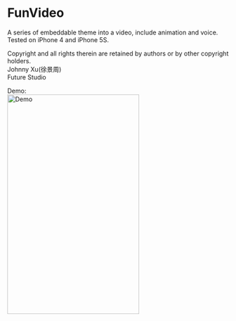 # FunVideo
A series of embeddable theme into a video, include animation and voice. Tested on iPhone 4 and iPhone 5S.  

Copyright and all rights therein are retained by authors or by other copyright holders.    
Johnny Xu(徐景周)     
Future Studio       

Demo:  
<img src="https://github.com/xujingzhou/FunVideo/blob/master/Resource/Videos/Demo.gif" width = "300" height = "500" alt="Demo" align=center />

